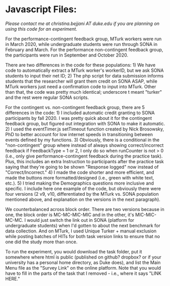# Javascript Files:

*Please contact me at christina.bejjani AT duke.edu if you are planning on using this code for an experiment.* 

For the performance-contingent feedback group, MTurk workers were run in March 2020, while undergraduate students were run through SONA in February and March. For the performance non-contingent feedback group, the participants were run in September and October 2020.

There are two differences in the code for these populations: 1) We have code to automatically extract a MTurk worker's workerID, but we ask SONA students to input their net ID; 2) The php script for data submission informs students that the researcher will grant them credit on SONA ASAP, while MTurk workers just need a confirmation code to input into MTurk. Other than that, the code was pretty much identical; underscore t meant "turker" and the rest were regular SONA scripts.

For the contingent vs. non-contingent feedback group, there are 5 differences in the code: 1) I included automatic credit granting to SONA participants by fall 2020. I was pretty quick about it for the contingent feedback group, but figured out integration with SONA to make it automatic. 2) I used the eventTimer.js setTimeout function created by Nick Brosowsky, PhD to better account for low internet speeds in transitioning between events defined by my functions. 3) Obviously, there is a conditional in the "non-contingent" group where instead of always showing correct/incorrect feedback if FeedbackType = 1 or 2, I only do so when runCounter is not > 0 (i.e., only give performance-contingent feedback during the practice task). Plus, this includes an extra Instruction to participants after the practice task saying that they're going to be shown "Response logged" now instead of "Correct/Incorrect." 4) I made the code shorter and more efficient, and made the buttons more formatted/designed (i.e., green with white text, etc.). 5) I tried making the Demographics questions more inclusive and specific. I include here one example of the code, but obviously there were four versions (2 v9, v10, differentiated by the MTurk vs. SONA population mentioned above, and explanation on the versions in the next paragraph).

We counterbalanced across block order. There are two versions because in one, the block order is MC-MC-MIC-MIC and in the other, it's MIC-MIC-MC-MC. I would just switch the link out in SONA (platform for undergraduate students) when I'd gotten to about the next benchmark for data collection. And on MTurk, I used Unique Turker + manual exclusion while posting batches of HITs for both task version links to ensure that no one did the study more than once.

To run the experiment, you would download the task folder, put it somewhere where html is public (published on github? dropbox? or if your university has a personal home directory, as Duke does), and list the Main Menu file as the "Survey Link" on the online platform. Note that you would have to fill in the parts of the task that I removed - i.e., where it says "LINK HERE."
